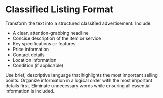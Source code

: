 # Classified Listing Format

Transform the text into a structured classified advertisement. Include:

- A clear, attention-grabbing headline
- Concise description of the item or service
- Key specifications or features
- Price information
- Contact details
- Location information
- Condition (if applicable)

Use brief, descriptive language that highlights the most important selling points. Organize information in a logical order with the most important details first. Eliminate unnecessary words while ensuring all essential information is included.
